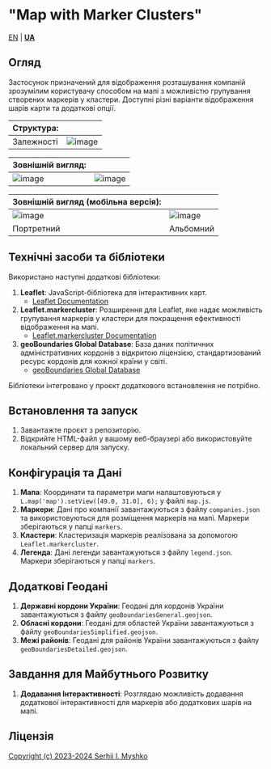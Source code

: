 # "Map with Marker Clusters"

[EN](https://github.com/sergeiown/Map_with_Marker_Clusters/blob/main/README.md)  |  **[UA](https://github.com/sergeiown/Map_with_Marker_Clusters/blob/main/README-UA.md)**

## Огляд

Застосунок призначений для відображення розташування компаній зрозумілим користувачу способом на мапі з можливістю групування створених маркерів у кластери. Доступні різні варіанти відображення шарів карти та додаткові опції.

| Структура:  ||
| --- | --- |
| Залежності | ![image](https://github.com/sergeiown/Map_with_Marker_Clusters/assets/112722061/c95d7dcb-59e3-40f3-9e30-7e5b32e5ca45) |

| Зовнішній вигляд:  ||
| --- | --- | 
| ![image](https://github.com/sergeiown/Map_with_Marker_Clusters/assets/112722061/769807b7-57f3-41aa-b614-2a87e16703a9) | ![image](https://github.com/sergeiown/Map_with_Marker_Clusters/assets/112722061/3adc1b46-b44a-466f-bc08-837f902631f2) |

| Зовнішній вигляд (мобільна версія):  ||
| --- | --- |
| ![image](https://github.com/sergeiown/Map_with_Marker_Clusters/assets/112722061/475202b8-0cd5-40e9-97a0-72f13a407ad3) | ![image](https://github.com/sergeiown/Map_with_Marker_Clusters/assets/112722061/60b9c8c9-be71-4085-89e2-e658960cff35) |
| Портретний | Альбомний |

## Технічні засоби та бібліотеки

Використано наступні додаткові бібліотеки:
1. **Leaflet**: JavaScript-бібліотека для інтерактивних карт.
   - [Leaflet Documentation](https://leafletjs.com/)
2. **Leaflet.markercluster**: Розширення для Leaflet, яке надає можливість групування маркерів у кластери для покращення ефективності відображення на мапі.
   - [Leaflet.markercluster Documentation](https://github.com/Leaflet/Leaflet.markercluster)
3. **geoBoundaries Global Database**: База даних політичних адміністративних кордонів з відкритою ліцензією, стандартизований ресурс кордонів для кожної країни у світі.
   - [geoBoundaries Global Database](https://www.geoboundaries.org)

Бібліотеки інтегровано у проєкт додаткового встановлення не потрібно.

## Встановлення та запуск

1. Завантажте проєкт з репозиторію.
2. Відкрийте HTML-файл у вашому веб-браузері або використовуйте локальний сервер для запуску.

## Конфігурація та Дані

1. **Мапа**: Координати та параметри мапи налаштовуються у `L.map('map').setView([49.0, 31.0], 6);` у файлі `map.js`.
2. **Маркери**: Дані про компанії завантажуються з файлу `companies.json` та використовуються для розміщення маркерів на мапі. Маркери зберігаються у папці `markers`.
3. **Кластери**: Кластеризація маркерів реалізована за допомогою `Leaflet.markercluster`.
4. **Легенда**: Дані легенди завантажуються з файлу `legend.json`. Маркери зберігаються у папці `markers`.

## Додаткові Геодані

1. **Державні кордони України**: Геодані для кордонів України завантажуються з файлу `geoBoundariesGeneral.geojson`.
2. **Обласні кордони**: Геодані для областей України завантажуються з файлу `geoBoundariesSimplified.geojson`.
3. **Межі районів**: Геодані для районів України завантажуються з файлу `geoBoundariesDetailed.geojson`.

## Завдання для Майбутнього Розвитку

1. **Додавання Інтерактивності**: Розглядаю можливість додавання додаткової інтерактивності для маркерів або додаткових шарів на мапі.

## Ліцензія

[Copyright (c) 2023-2024 Serhii I. Myshko](https://github.com/sergeiown/Map_with_Marker_Clusters/blob/main/LICENSE)

